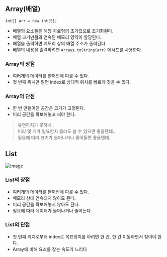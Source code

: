 ## Array(배열)
```
int[] arr = new int[5];
```
- 배열의 요소들은 해당 자료형의 초기값으로 초기화된다.
- 배열 크기만큼의 연속된 메모리 영역이 할당된다.
- 배열을 출력하면 메모리 상의 배열 주소가 출력된다.
- 배열의 내용을 출력하려면 `Arrays.toString(arr)` 메서드를 사용한다.

### Array의 장점
- 여러개의 데이터를 한꺼번에 다룰 수 있다.
- 첫 번째 위치만 알면 index로 상대적 위치를 빠르게 찾을 수 있다.

### Array의 단점
- 한 번 만들어진 공간은 크기가 고정된다.
- 미리 공간을 확보해놓고 써야 한다.

> 유연하지가 못하네..  
> 미리 몇 개가 필요한지 몰라도 쓸 수 있으면 좋을텐데..  
> 필요에 따라 크기가 늘어나거나 줄어들면 좋을텐데..

## List
![image](https://user-images.githubusercontent.com/92259017/163311154-457e7544-092e-4163-8aaa-ec0b0a19cdef.png)

### List의 장점
- 여러개의 데이터를 한꺼번에 다룰 수 있다.
- 메모리 상에 연속되지 않아도 된다.
- 미리 공간을 확보해놓지 않아도 된다.
- 필요에 따라 데이터가 늘어나거나 줄어든다.

### List의 단점
- 첫 번째 위치로부터 index로 목표위치를 아려면 한 칸, 한 칸 이동하면서 찾아야 한다.
- Array에 비해 요소를 찾는 속도가 느리다
